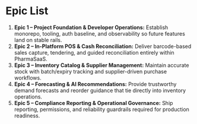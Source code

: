 # Epic List
1. **Epic 1 – Project Foundation & Developer Operations:** Establish monorepo, tooling, auth baseline, and observability so future features land on stable rails.
2. **Epic 2 – In-Platform POS & Cash Reconciliation:** Deliver barcode-based sales capture, tendering, and guided reconciliation entirely within PharmaSaaS.
3. **Epic 3 – Inventory Catalog & Supplier Management:** Maintain accurate stock with batch/expiry tracking and supplier-driven purchase workflows.
4. **Epic 4 – Forecasting & AI Recommendations:** Provide trustworthy demand forecasts and reorder guidance that tie directly into inventory operations.
5. **Epic 5 – Compliance Reporting & Operational Governance:** Ship reporting, permissions, and reliability guardrails required for production readiness.
